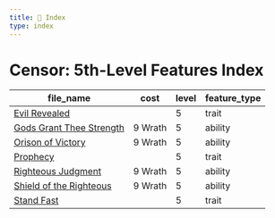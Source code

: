 ```yaml
---
title: 📑 Index
type: index
---
```


# Censor: 5th-Level Features Index

| file_name                                                     | cost    | level | feature_type |
| ------------------------------------------------------------- | ------- | ----- | ------------ |
| [Evil Revealed](../Evil%20Revealed)                           |         | 5     | trait        |
| [Gods Grant Thee Strength](../Gods%20Grant%20Thee%20Strength) | 9 Wrath | 5     | ability      |
| [Orison of Victory](../Orison%20of%20Victory)                 | 9 Wrath | 5     | ability      |
| [Prophecy](../Prophecy)                                       |         | 5     | trait        |
| [Righteous Judgment](../Righteous%20Judgment)                 | 9 Wrath | 5     | ability      |
| [Shield of the Righteous](../Shield%20of%20the%20Righteous)   | 9 Wrath | 5     | ability      |
| [Stand Fast](../Stand%20Fast)                                 |         | 5     | trait        |
